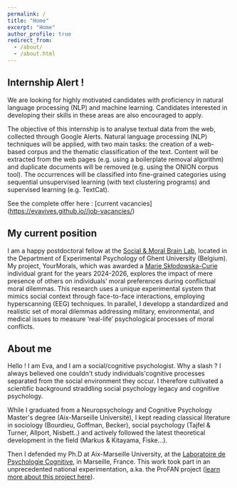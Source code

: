 ```yaml
---
permalink: /
title: "Home"
excerpt: "Home"
author_profile: true
redirect_from: 
  - /about/
  - /about.html
---
```


## Internship Alert !

We are looking for highly motivated candidates with proficiency in natural language processing (NLP) and machine learning. 
Candidates interested in developing their skills in these areas are also encouraged to apply.

The objective of this internship is to analyse textual data from the web, collected through Google Alerts. 
Natural language processing (NLP) techniques will be applied, with two main tasks: the creation of a web-based corpus and the thematic classification of the text. 
Content will be extracted from the web pages (e.g. using a boilerplate removal algorithm) and duplicate documents will be removed (e.g. using the ONION corpus tool). 
The occurrences will be classified into fine-grained categories using sequential unsupervised learning (with text clustering programs) and supervised learning (e.g. TextCat).

See the complete offer here : [current vacancies] (https://evavives.github.io//job-vacancies/)

## My current position

I am a happy postdoctoral fellow at the [Social & Moral Brain Lab](https://moralsocialbrain.com/), located in the Department of Experimental Psychology of Ghent University (Belgium). 
My project, YourMorals, which was awarded a [Marie Skłodowska-Curie](https://cordis.europa.eu/project/id/101108680) individual grant for the years 2024-2026, explores the impact of mere presence of others on individuals’ moral preferences during conflictual moral dilemmas. 
This research uses a unique experimental system that mimics social context through face-to-face interactions, employing hyperscanning (EEG) techniques.
In parallel, I developp a standardized and realistic set of moral dilemmas addressing military, environmental, and medical issues to measure ‘real-life’ psychological processes of moral conflicts.


## About me
Hello ! I am Eva, and I am a social/cognitive psychologist. Why a slash ? 
I always believed one couldn't study individuals'cognitive processes separated from the social environment they occur. I therefore cultivated a scientific background straddling social psychology legacy and cognitive psychology. 

While I graduated from a Neuropsychology and Cognitive Psychology Master's degree (Aix-Marseille Université), I kept reading classical literature in sociology (Bourdieu, Goffman, Becker), social psychology (Tajfel & Turner, Allport, Nisbett..) and actively followed the latest theoretical development in the field (Markus & Kitayama, Fiske...). 

Then I defended my Ph.D at Aix-Marseille University, at the [Laboratoire de Psychologie Cognitive](https://lpc.univ-amu.fr/fr), in Marseille, France. This work took part in an unprecedented national experimentation, a.ka. the ProFAN project ([learn more about this project here](https://www.education.gouv.fr/bo/16/Hebdo41/MENB1628228N.htm)).

